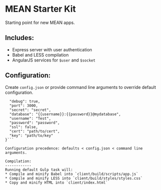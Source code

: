 MEAN Starter Kit
================

Starting point for new MEAN apps.

Includes:
---------
* Express server with user authentication
* Babel and LESS compilation
* AngularJS services for `$user` and `$socket`

Configuration:
-------------------
Create `config.json` or provide command line arguments to override default configuration.

```{
  "debug": true,
  "port": 3000,
  "secret": "secret",
  "database": "{{username}}:{{password}}@mydatabase",
  "username": "Test",
  "password": "password",
  "ssl": false,
  "cert": "path/to/cert",
  "key": "path/to/key"
}```

Configuration precedence: defaults < config.json < command line arguments.

Compilation:
------------
Running default Gulp task will:
* Compile and minify Babel into `client/build/scripts/app.js`
* Compile and minify LESS into `client/build/styles/styles.css`
* Copy and minify HTML into `client/index.html`
